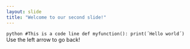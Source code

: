 ```yaml
---
layout: slide
title: "Welcome to our second slide!"
---
```

`python
#This is a code line
def myfunction():
    print(´Hello world´)
`
Use the left arrow to go back!
